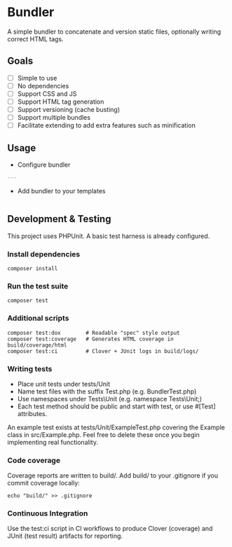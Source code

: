 # Bundler

A simple bundler to concatenate and version static files, optionally writing correct HTML tags.

## Goals
- [ ] Simple to use
- [ ] No dependencies
- [ ] Support CSS and JS
- [ ] Support HTML tag generation
- [ ] Support versioning (cache busting)
- [ ] Support multiple bundles
- [ ] Facilitate extending to add extra features such as minification

## Usage

- Configure bundler
```yaml
---
```
- Add bundler to your templates
```html

```

## Development & Testing

This project uses PHPUnit. A basic test harness is already configured.

### Install dependencies

```
composer install
```

### Run the test suite

```
composer test
```

### Additional scripts

```
composer test:dox        # Readable "spec" style output
composer test:coverage   # Generates HTML coverage in build/coverage/html
composer test:ci         # Clover + JUnit logs in build/logs/
```

### Writing tests

* Place unit tests under tests/Unit
* Name test files with the suffix Test.php (e.g. BundlerTest.php)
* Use namespaces under Tests\Unit (e.g. namespace Tests\Unit;)
* Each test method should be public and start with test, or use #[Test] attributes.

An example test exists at tests/Unit/ExampleTest.php covering the Example class in src/Example.php. Feel free to delete these once you begin implementing real functionality.

### Code coverage

Coverage reports are written to build/. Add build/ to your .gitignore if you commit coverage locally:

```
echo "build/" >> .gitignore
```

### Continuous Integration

Use the test:ci script in CI workflows to produce Clover (coverage) and JUnit (test result) artifacts for reporting.

